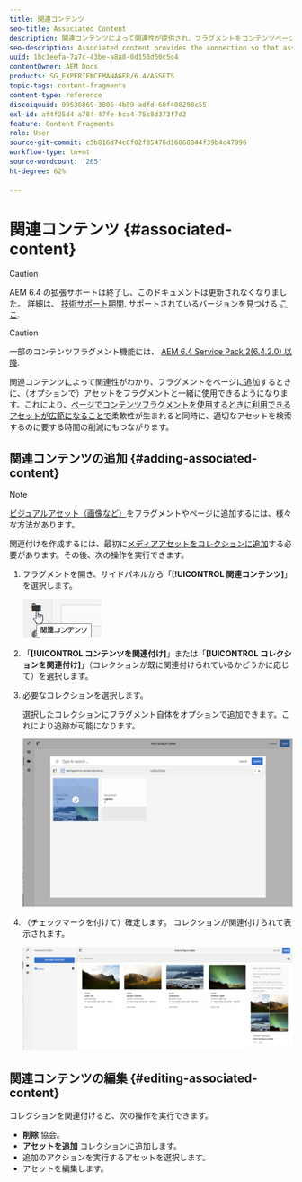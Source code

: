 ```yaml
---
title: 関連コンテンツ
seo-title: Associated Content
description: 関連コンテンツによって関連性が提供され、フラグメントをコンテンツページに追加する際に、（オプションで）アセットをフラグメントと共に使用することができます。
seo-description: Associated content provides the connection so that assets can be (optionally) used with the fragment when it is added to a content page.
uuid: 1bc1eefa-7a7c-43be-a8a8-0d153d60c5c4
contentOwner: AEM Docs
products: SG_EXPERIENCEMANAGER/6.4/ASSETS
topic-tags: content-fragments
content-type: reference
discoiquuid: 09536869-3806-4b89-adfd-68f408298c55
exl-id: af4f25d4-a784-47fe-bca4-75c8d373f7d2
feature: Content Fragments
role: User
source-git-commit: c5b816d74c6f02f85476d16868844f39b4c47996
workflow-type: tm+mt
source-wordcount: '265'
ht-degree: 62%

---
```


# 関連コンテンツ {#associated-content}

>[!CAUTION]
>
>AEM 6.4 の拡張サポートは終了し、このドキュメントは更新されなくなりました。 詳細は、 [技術サポート期間](https://helpx.adobe.com/jp/support/programs/eol-matrix.html). サポートされているバージョンを見つける [ここ](https://experienceleague.adobe.com/docs/?lang=ja).

>[!CAUTION]
>
>一部のコンテンツフラグメント機能には、 [AEM 6.4 Service Pack 2(6.4.2.0) 以降](/help/release-notes/sp-release-notes.md).

関連コンテンツによって関連性がわかり、フラグメントをページに追加するときに、（オプションで）アセットをフラグメントと一緒に使用できるようになります。これにより、[ページでコンテンツフラグメントを使用するときに利用できるアセットが広範になることで](/help/sites-authoring/content-fragments.md#using-associated-content)柔軟性が生まれると同時に、適切なアセットを検索するのに要する時間の削減にもつながります。

## 関連コンテンツの追加 {#adding-associated-content}

>[!NOTE]
>
>[ビジュアルアセット（画像など）](content-fragments.md#fragments-with-visual-assets)をフラグメントやページに追加するには、様々な方法があります。

関連付けを作成するには、最初に[メディアアセットをコレクションに追加](managing-collections-touch-ui.md#adding-assets-to-a-collection)する必要があります。その後、次の操作を実行できます。

1. フラグメントを開き、サイドパネルから「**[!UICONTROL 関連コンテンツ]**」を選択します。

   ![chlimage_1-207](assets/chlimage_1-207.png)

1. 「**[!UICONTROL コンテンツを関連付け]**」または「**[!UICONTROL コレクションを関連付け]**」（コレクションが既に関連付けられているかどうかに応じて）を選択します。
1. 必要なコレクションを選択します。

   選択したコレクションにフラグメント自体をオプションで追加できます。これにより追跡が可能になります。

   ![cfm-6420-04](assets/cfm-6420-04.png)

1. （チェックマークを付けて）確定します。 コレクションが関連付けられて表示されます。

   ![cfm-6420-05](assets/cfm-6420-05.png)

## 関連コンテンツの編集 {#editing-associated-content}

コレクションを関連付けると、次の操作を実行できます。

* **削除** 協会。
* **アセットを追加** コレクションに追加します。
* 追加のアクションを実行するアセットを選択します。
* アセットを編集します。
